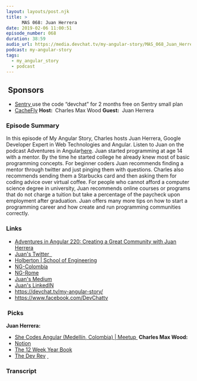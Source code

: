 ```yaml
---
layout: layouts/post.njk
title: >
      MAS 068: Juan Herrera
date: 2019-02-06 11:00:51
episode_number: 068
duration: 38:59
audio_url: https://media.devchat.tv/my-angular-story/MAS_068_Juan_Herrera.mp3
podcast: my-angular-story
tags: 
  - my_angular_story
  - podcast
---
```


## **&nbsp;Sponsors**

- [Sentry&nbsp;](https://sentry.io/)use the code “devchat” for 2 months free on Sentry small plan
- [CacheFly](https://www.cachefly.com/)
**Host:&nbsp;** Charles Max Wood **Guest:** &nbsp;Juan Herrera
### **Episode Summary**
In this episode of My Angular Story, Charles hosts Juan Herrera, Google Developer Expert in Web Technologies and Angular. Listen to Juan on the podcast&nbsp;Adventures in Angular[here](https://devchat.tv/adv-in-angular/aia-220-creating-a-great-community-with-juan-herrera/). Juan started programming at age 14 with a mentor. By the time he started college he already knew most of basic programming concepts. For beginner coders Juan recommends finding a mentor through twitter and just pinging them with questions. Charles also recommends sending them a Starbucks card and then asking them for coding advice over virtual coffee. For people who cannot afford a computer science degree in university, Juan recommends online courses or programs that do not charge a tuition but take a percentage of the paycheck upon employment after graduation. Juan offers many more tips on how to start a programming career and how create and run programming communities correctly.
### **Links**

- <u><a href="https://devchat.tv/adv-in-angular/aia-220-creating-a-great-community-with-juan-herrera/">Adventures in Angular 220: Creating a Great Community with Juan Herrera</a></u>
- [Juan's Twitter &nbsp;](https://twitter.com/jdjuan?lang=en)
- [Holberton | School of Engineering](https://www.holbertonschool.com/_)
- [NG-Colombia](https://ngcolombia.com/)
- [NG-Rome](https://ngrome.io/)
- [Juan's Medium](https://medium.com/@jdjuan)
- [Juan's LinkedIN](https://www.linkedin.com/in/juandavidherrera/)
- <u><a href="https://devchat.tv/my-angular-story/">https://devchat.tv/my-angular-story/</a></u>
- <u><a href="https://www.facebook.com/DevChattv">https://www.facebook.com/DevChattv</a></u>

### **&nbsp;Picks**
 **Juan Herrera:**
- <u><a href="https://www.meetup.com/She-Codes-Angular/">She Codes Angular (Medellín, Colombia) | Meetup </a></u>
**&nbsp;Charles Max Wood:**
- [Notion](https://www.notion.so)
- [The 12 Week Year Book](https://12weekyear.com/)
- [The Dev Rev](https://devchat.tv/dev-rev/)
<u> </u>

### Transcript


